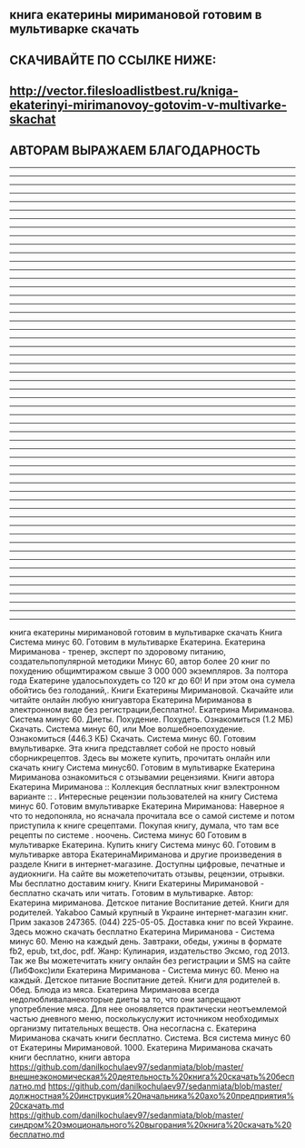 книга екатерины миримановой готовим в мультиварке скачать
--------------------------------------------------
СКАЧИВАЙТЕ ПО ССЫЛКЕ НИЖЕ:
--------------------------------------------------
http://vector.filesloadlistbest.ru/kniga-ekaterinyi-mirimanovoy-gotovim-v-multivarke-skachat
--------------------------------------------------
АВТОРАМ ВЫРАЖАЕМ БЛАГОДАРНОСТЬ
--------------------------------------------------
--------------------------------------------------
--------------------------------------------------
--------------------------------------------------
--------------------------------------------------
--------------------------------------------------
--------------------------------------------------
--------------------------------------------------
--------------------------------------------------
--------------------------------------------------
--------------------------------------------------
--------------------------------------------------
--------------------------------------------------
--------------------------------------------------
--------------------------------------------------
--------------------------------------------------
--------------------------------------------------
--------------------------------------------------
--------------------------------------------------
--------------------------------------------------
--------------------------------------------------
--------------------------------------------------
--------------------------------------------------
--------------------------------------------------
--------------------------------------------------
--------------------------------------------------
--------------------------------------------------
--------------------------------------------------
--------------------------------------------------
--------------------------------------------------
--------------------------------------------------
--------------------------------------------------
--------------------------------------------------
--------------------------------------------------
--------------------------------------------------
--------------------------------------------------
--------------------------------------------------
--------------------------------------------------
--------------------------------------------------
--------------------------------------------------
--------------------------------------------------
--------------------------------------------------
--------------------------------------------------
--------------------------------------------------
--------------------------------------------------
--------------------------------------------------
--------------------------------------------------
--------------------------------------------------
--------------------------------------------------
--------------------------------------------------
--------------------------------------------------
--------------------------------------------------
--------------------------------------------------
--------------------------------------------------
--------------------------------------------------
книга екатерины миримановой готовим в мультиварке скачать Книга Система минус 60. Готовим в мультиварке Екатерина. Екатерина Мириманова - тренер, эксперт по здоровому питанию, создательпопулярной методики Минус 60, автор более 20 книг по похудению общимтиражом свыше 3 000 000 экземпляров. За полтора года Екатерине удалосьпохудеть со 120 кг до 60! И при этом она сумела обойтись без голоданий,. Книги Екатерины Миримановой. Скачайте или читайте онлайн любую книгуавтора Екатерина Мириманова в электронном виде без регистрации,бесплатно!. Екатерина Мириманова. Система минус 60. Диеты. Похудение. Похудеть. Ознакомиться (1.2 МБ) Скачать. Система минус 60, или Мое волшебноепохудение. Ознакомиться (446.3 КБ) Скачать. Система минус 60.  Готовим вмультиварке. Эта книга представляет собой не просто новый сборникрецептов. Здесь вы можете купить, прочитать онлайн или скачать книгу Система минус60. Готовим в мультиварке Екатерина Мириманова ознакомиться с отзывамии рецензиями. Книги автора Екатерина Мириманова :: Коллекция бесплатных книг вэлектронном варианте :: . Интересные рецензии пользователей на книгу Система минус 60. Готовим вмультиварке Екатерина Мириманова: Наверное я что то недопоняла, но ясначала прочитала все о самой системе и потом приступила к книге срецептами. Покупая книгу, думала, что там все рецепты по системе . ноочень. Система минус 60 Готовим в мультиварке Екатерина. Купить книгу Система минус 60. Готовим в мультиварке автора ЕкатеринаМириманова и другие произведения в разделе Книги в интернет-магазине. Доступны цифровые, печатные и аудиокниги. На сайте вы можетепочитать отзывы, рецензии, отрывки. Мы бесплатно доставим книгу. Книги Екатерины Миримановой - бесплатно скачать или читать. Готовим в мультиварке.  Автор: Екатерина мириманова. Детское питание  Воспитание детей. Книги для родителей. Yakaboo Самый крупный в Украине интернет-магазин книг. Прим заказов 247365. (044) 225-05-05. Доставка книг по всей Украине. Здесь можно скачать бесплатно Екатерина Мириманова - Система минус 60. Меню на каждый день. Завтраки, обеды, ужины в формате fb2, epub, txt,doc, pdf. Жанр: Кулинария, издательство Эксмо, год 2013. Так же Вы можетечитать книгу онлайн без регистрации и SMS на сайте  (ЛибФокс)или
Екатерина Мириманова - Система минус 60. Меню на каждый. Детское питание  Воспитание детей. Книги для родителей в. Обед. Блюда из мяса. Екатерина Мириманова всегда недолюбливаланекоторые диеты за то, что они запрещают употребление мяса. Для нее оноявляется практически неотъемлемой частью дневного меню, посколькуслужит источником необходимых организму питательных веществ. Она несогласна с. Екатерина Мириманова скачать книги бесплатно. Система. Вся система минус 60 от Екатерины Миримановой.  1000. Екатерина Мириманова скачать книги бесплатно, книги автора
https://github.com/danilkochulaev97/sedanmiata/blob/master/внешнеэкономическая%20деятельность%20книга%20скачать%20бесплатно.md
https://github.com/danilkochulaev97/sedanmiata/blob/master/должностная%20инструкция%20начальника%20ахо%20предприятия%20скачать.md
https://github.com/danilkochulaev97/sedanmiata/blob/master/синдром%20эмоционального%20выгорания%20книга%20скачать%20бесплатно.md